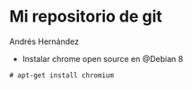 # Mi repositorio de git

Andrés Hernández

+ Instalar chrome open source en @Debian 8

```
# apt-get install chromium
```
